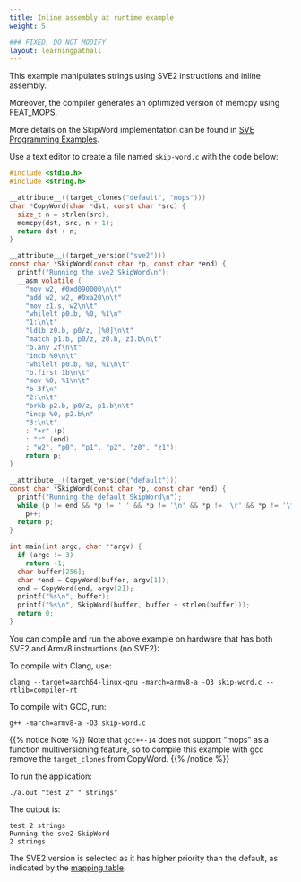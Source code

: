 ```yaml
---
title: Inline assembly at runtime example
weight: 5

### FIXED, DO NOT MODIFY
layout: learningpathall
---
```


This example manipulates strings using SVE2 instructions and inline assembly. 

Moreover, the compiler generates an optimized version of memcpy using FEAT_MOPS.

More details on the SkipWord implementation can be found in [SVE Programming Examples](https://developer.arm.com/documentation/dai0548/latest).

Use a text editor to create a file named `skip-word.c` with the code below:

```c
#include <stdio.h>
#include <string.h>

__attribute__((target_clones("default", "mops")))
char *CopyWord(char *dst, const char *src) {
  size_t n = strlen(src);
  memcpy(dst, src, n + 1);
  return dst + n;
}

__attribute__((target_version("sve2")))
const char *SkipWord(const char *p, const char *end) {
  printf("Running the sve2 SkipWord\n");
  __asm volatile (
    "mov w2, #0xd090000\n\t"
    "add w2, w2, #0xa20\n\t"
    "mov z1.s, w2\n\t"
    "whilelt p0.b, %0, %1\n"
    "1:\n\t"
    "ld1b z0.b, p0/z, [%0]\n\t"
    "match p1.b, p0/z, z0.b, z1.b\n\t"
    "b.any 2f\n\t"
    "incb %0\n\t"
    "whilelt p0.b, %0, %1\n\t"
    "b.first 1b\n\t"
    "mov %0, %1\n\t"
    "b 3f\n"
    "2:\n\t"
    "brkb p2.b, p0/z, p1.b\n\t"
    "incp %0, p2.b\n"
    "3:\n\t"
    : "+r" (p)
    : "r" (end)
    : "w2", "p0", "p1", "p2", "z0", "z1");
    return p;
}

__attribute__((target_version("default")))
const char *SkipWord(const char *p, const char *end) {
  printf("Running the default SkipWord\n");
  while (p != end && *p != ' ' && *p != '\n' && *p != '\r' && *p != '\t')
    p++;
  return p;
}

int main(int argc, char **argv) {
  if (argc != 3)
    return -1;
  char buffer[256];
  char *end = CopyWord(buffer, argv[1]);
  end = CopyWord(end, argv[2]);
  printf("%s\n", buffer);
  printf("%s\n", SkipWord(buffer, buffer + strlen(buffer)));
  return 0;
}
```

You can compile and run the above example on hardware that has both SVE2 and Armv8 instructions (no SVE2):

To compile with Clang, use:

```console
clang --target=aarch64-linux-gnu -march=armv8-a -O3 skip-word.c --rtlib=compiler-rt
```

To compile with GCC, run:

```console
g++ -march=armv8-a -O3 skip-word.c
```

{{% notice Note %}}
Note that `gcc++-14` does not support "mops" as a function multiversioning feature, so to compile this example with gcc remove the `target_clones` from CopyWord.
{{% /notice %}}

To run the application:

```console
./a.out "test 2" " strings"
```

The output is:

```output
test 2 strings
Running the sve2 SkipWord
2 strings
```

The SVE2 version is selected as it has higher priority than the default, as indicated by the [mapping table](https://arm-software.github.io/acle/main/acle.html#mapping).
